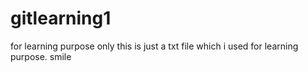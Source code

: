 # gitlearning1
for learning purpose only
this is just a txt file which i used for learning purpose.
smile
